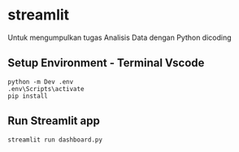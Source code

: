 # streamlit
Untuk mengumpulkan tugas Analisis Data dengan Python dicoding

## Setup Environment - Terminal Vscode
```
python -m Dev .env
.env\Scripts\activate
pip install 
```

## Run Streamlit app
```
streamlit run dashboard.py
```



